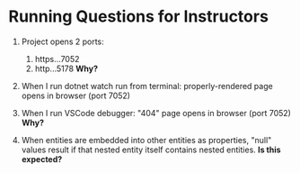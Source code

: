 # Running Questions for Instructors

1. Project opens 2 ports:
    1. https...7052
    2. http...5178
**Why?**

1. When I run dotnet watch run from terminal: properly-rendered page opens in browser (port 7052)
1. When I run VSCode debugger: "404" page opens in browser (port 7052)
**Why?**

1. When entities are embedded into other entities as properties, "null" values result if that nested entity itself contains nested entities.
**Is this expected?**
